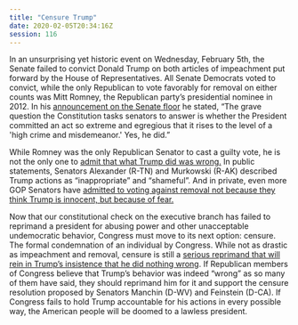 ```yaml
---
title: "Censure Trump"
date: 2020-02-05T20:34:16Z
session: 116
---
```

In an unsurprising yet historic event on Wednesday, February 5th, the Senate failed to convict Donald Trump on both articles of impeachment put forward by the House of Representatives. All Senate Democrats voted to convict, while the only Republican to vote favorably for removal on either counts was Mitt Romney, the Republican party’s presidential nominee in 2012. In his [announcement on the Senate floor](https://www.politico.com/news/2020/02/05/mitt-romney-impeachment-vote-speech-transcript-110849) he stated, “The grave question the Constitution tasks senators to answer is whether the President committed an act so extreme and egregious that it rises to the level of a 'high crime and misdemeanor.' Yes, he did.”

While Romney was the only Republican Senator to cast a guilty vote, he is not the only one to [admit that what Trump did was wrong.](https://www.washingtonpost.com/politics/2020/01/31/democrats-silver-lining-some-senate-republicans-least-agree-that-trump-did-it/) In public statements, Senators Alexander (R-TN) and Murkowski (R-AK) described Trump actions as “inappropriate” and “shameful”. And in private, even more GOP Senators have [admitted to voting against removal not because they think Trump is innocent, but because of fear.](https://www.nytimes.com/2020/02/05/opinion/trump-senate-acquittal-impeachment.html)

Now that our constitutional check on the executive branch has failed to reprimand a president for abusing power and other unacceptable undemocratic behavior, Congress must move to its next option: censure. The formal condemnation of an individual by Congress. While not as drastic as impeachment and removal, censure is still a [serious reprimand that will rein in Trump’s insistence that he did nothing wrong](https://www.washingtonpost.com/opinions/the-strong-case-for-censuring-trump/2020/02/04/33c946a2-4787-11ea-bc78-8a18f7afcee7_story.html). If Republican members of Congress believe that Trump’s behavior was indeed “wrong” as so many of them have said, they should reprimand him for it and support the censure resolution proposed by Senators Manchin (D-WV) and Feinstein (D-CA). If Congress fails to hold Trump accountable for his actions in every possible way, the American people will be doomed to a lawless president.
